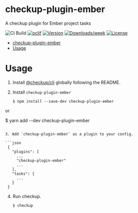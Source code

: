 # checkup-plugin-ember

A checkup plugin for Ember project tasks

![CI Build](https://github.com/checkupjs/checkup/workflows/CI%20Build/badge.svg)
[![oclif](https://img.shields.io/badge/cli-oclif-brightgreen.svg)](https://oclif.io)
[![Version](https://img.shields.io/npm/v/checkup-plugin-ember.svg)](https://npmjs.org/package/checkup-plugin-ember)
[![Downloads/week](https://img.shields.io/npm/dw/checkup-plugin-ember.svg)](https://npmjs.org/package/checkup-plugin-ember)
[![License](https://img.shields.io/npm/l/checkup-plugin-ember.svg)](https://github.com/checkupjs/checkup/blob/master/package.json)

- [checkup-plugin-ember](#checkup-plugin-ember)
- [Usage](#usage)

# Usage

1. Install [@checkup/cli](https://github.com/checkupjs/checkup/blob/master/packages/cli/README.md) globally following the README.

2. Install `checkup-plugin-ember`

   ```sh-session
   $ npm install --save-dev checkup-plugin-ember

  or

   $ yarn add --dev checkup-plugin-ember
   ```

3. Add `checkup-plugin-ember` as a plugin to your config.

   ```json
    {
      "plugins": [
        ...
        "checkup-plugin-ember"
        ...
      ],
      "tasks": {
        ...
      }
    }
   ```

4. Run checkup.

   ```sh-session
   $ checkup
   ```
